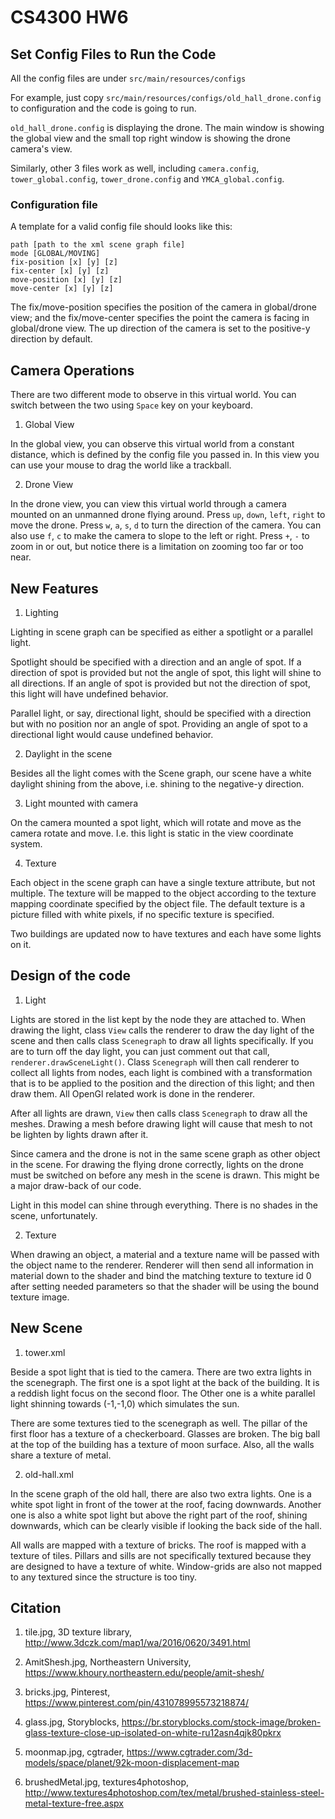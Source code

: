 # CS4300 HW6

## Set Config Files to Run the Code

  All the config files are under `src/main/resources/configs`

  For example, just copy `src/main/resources/configs/old_hall_drone.config` to configuration and the code is going to run.

  `old_hall_drone.config` is displaying the drone. The main window is showing the global view and the small top right window is showing the drone camera's view.

  Similarly, other 3 files work as well, including `camera.config`, `tower_global.config`, `tower_drone.config` and `YMCA_global.config`.

### Configuration file

  A template for a valid config file should looks like this:

```
path [path to the xml scene graph file]
mode [GLOBAL/MOVING]
fix-position [x] [y] [z]
fix-center [x] [y] [z]
move-position [x] [y] [z]
move-center [x] [y] [z]
```
  The fix/move-position specifies the position of the camera in global/drone view; and the fix/move-center specifies the point the camera is facing in global/drone view. The up direction of the camera is set to the positive-y direction by default.

## Camera Operations

  There are two different mode to observe in this virtual world. You can switch between the two using `Space` key on your keyboard.

  1. Global View

  In the global view, you can observe this virtual world from a constant distance, which is defined by the config file you passed in. In this view you can use your mouse to drag the world like a trackball.

  2. Drone View

  In the drone view, you can view this virtual world through a camera mounted   on an unmanned drone flying around. Press `up`, `down`, `left`, `right` to move the drone. Press `w`, `a`, `s`, `d` to turn the direction of the camera. You can also use `f`, `c` to make the camera to slope to the left or right. Press `+`, `-` to zoom in or out, but notice there is a limitation on zooming too far or too near.

## New Features

  1. Lighting

  Lighting in scene graph can be specified as either a spotlight or a parallel light.

  Spotlight should be specified with a direction and an angle of spot. If a direction of spot is provided but not the angle of spot, this light will shine to all directions. If an angle of spot is provided but not the direction of spot, this light will have undefined behavior.

  Parallel light, or say, directional light, should be specified with a direction but with no position nor an angle of spot. Providing an angle of spot to a directional light would cause undefined behavior.

  2. Daylight in the scene

  Besides all the light comes with the Scene graph, our scene have a white daylight shining from the above, i.e. shining to the negative-y direction.

  3. Light mounted with camera

  On the camera mounted a spot light, which will rotate and move as the camera rotate and move. I.e. this light is static in the view coordinate system.

  4. Texture

  Each object in the scene graph can have a single texture attribute, but not multiple. The texture will be mapped to the object according to the texture mapping coordinate specified by the object file. The default texture is a picture filled with white pixels, if no specific texture is specified.

  Two buildings are updated now to have textures and each have some lights on it.

## Design of the code

  1. Light

  Lights are stored in the list kept by the node they are attached to. When drawing the light, class `View` calls the renderer to draw the day light of the scene and then calls class `Scenegraph` to draw all lights specifically. If you are to turn off the day light, you can just comment out that call, `renderer.drawSceneLight()`. Class `Scenegraph` will then call renderer to collect all lights from nodes, each light is combined with a transformation that is to be applied to the position and the direction of this light; and then draw them. All OpenGl related work is done in the renderer.

  After all lights are drawn, `View` then calls class `Scenegraph` to draw all the meshes. Drawing a mesh before drawing light will cause that mesh to not be lighten by lights drawn after it.

  Since camera and the drone is not in the same scene graph as other object in the scene. For drawing the flying drone correctly, lights on the drone must be switched on before any mesh in the scene is drawn. This might be a major draw-back of our code.

  Light in this model can shine through everything. There is no shades in the scene, unfortunately.

  2. Texture

  When drawing an object, a material and a texture name will be passed with the object name to the renderer. Renderer will then send all information in material down to the shader and bind the matching texture to texture id 0 after setting needed parameters so that the shader will be using the bound texture image.

## New Scene

  1. tower.xml

  Beside a spot light that is tied to the camera. There are two extra lights in the scenegraph. The first one is a spot light at the back of the building. It is a reddish light focus on the second floor. The Other one is a white parallel light shinning towards (-1,-1,0) which simulates the sun.

  There are some textures tied to the scenegraph as well. The pillar of the first floor has a texture of a checkerboard. Glasses are broken. The big ball at the top of the building has a texture of moon surface. Also, all the walls share a texture of metal.

  2. old-hall.xml

  In the scene graph of the old hall, there are also two extra lights. One is a white spot light in front of the tower at the roof, facing downwards. Another one is also a white spot light but above the right part of the roof, shining downwards, which can be clearly visible if looking the back side of the hall.

  All walls are mapped with a texture of bricks. The roof is mapped with a texture of tiles. Pillars and sills are not specifically textured because they are designed to have a texture of white. Window-grids are also not mapped to any textured since the structure is too tiny.

## Citation

  1. tile.jpg, 3D texture library,  http://www.3dczk.com/map1/wa/2016/0620/3491.html

  2. AmitShesh.jpg, Northeastern University, https://www.khoury.northeastern.edu/people/amit-shesh/

  3. bricks.jpg, Pinterest, https://www.pinterest.com/pin/431078995573218874/

  4. glass.jpg, Storyblocks, https://br.storyblocks.com/stock-image/broken-glass-texture-close-up-isolated-on-white-ru12asn4qjk80pkrx

  5. moonmap.jpg, cgtrader, https://www.cgtrader.com/3d-models/space/planet/92k-moon-displacement-map

  6. brushedMetal.jpg, textures4photoshop, http://www.textures4photoshop.com/tex/metal/brushed-stainless-steel-metal-texture-free.aspx
